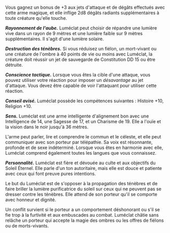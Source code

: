 Vous gagnez un bonus de +3 aux jets d'attaque et de dégâts effectués avec cette arme magique, et elle inflige 2d8 dégâts radiants supplémentaires à toute créature qu'elle touche.

_**Rayonnement de l'aube.**_ Luméclat peut choisir de répandre une lumière vive dans un rayon de 9&nbsp;mètres et une lumière faible sur 9&nbsp;mètres supplémentaires. Il s'agit d'une lumière solaire.

_**Destruction des ténèbres.**_ Si vous réduisez un fiélon, un mort-vivant ou une créature de l'ombre à 40 points de vie ou moins avec Luméclat, la créature doit réussir un jet de sauvegarde de Constitution DD 15 ou être détruite.

_**Conscience tactique.**_ Lorsque vous êtes la cible d'une attaque, vous pouvez utiliser votre réaction pour imposer un _désavantage_ au jet d'attaque. Vous devez être capable de voir l'attaquant pour utiliser cette réaction.

_**Conseil avisé.**_ Luméclat possède les compétences suivantes : Histoire +10, Religion +10.

_**Sens.**_ Luméclat est une arme intelligente d'alignement bon avec une Intelligence de 14, une Sagesse de 17, et un Charisme de 19. Elle a l'ouïe et la vision dans le noir jusqu'à 36&nbsp;mètres.

L'arme peut parler, lire et comprendre le commun et le céleste, et elle peut communiquer avec son porteur par télépathie. Sa voix est résonnante, profonde et de sexe indéterminé. Lorsque vous êtes en harmonie avec elle, Luméclat comprend également toutes les langues que vous connaissez.

_**Personnalité.**_ Luméclat est fière et dévouée au culte et aux objectifs du Soleil Éternel. Elle parle d'un ton autoritaire, mais elle est douce et patiente avec ceux qui font preuve pures intentions.

Le but du Luméclat est de s'opposer à la propagation des ténèbres et de faire briller la lumière purificatrice du soleil sur ceux qui ne peuvent pas se dresser contre les ténèbres. Elle attend de son porteur qu'il se comporte avec honneur et dignité.

Un conflit survient si le porteur a un comportement déshonorant ou s'il se fie trop à la furtivité et aux embuscades au combat. Luméclat châtie sans relâche un porteur qui accepte la magie des ombres ou les offres de fiélons ou de morts-vivants.
